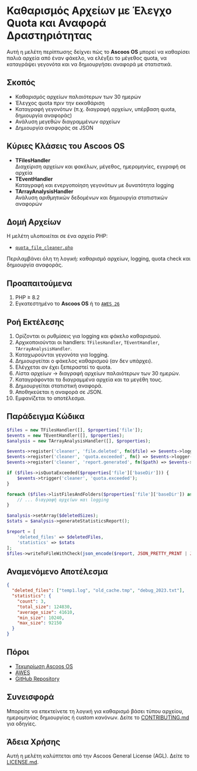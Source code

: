 # Καθαρισμός Αρχείων με Έλεγχο Quota και Αναφορά Δραστηριότητας

Αυτή η μελέτη περίπτωσης δείχνει πώς το **Ascoos OS** μπορεί να καθαρίσει παλιά αρχεία από έναν φάκελο, να ελέγξει το μέγεθος quota, να καταγράψει γεγονότα και να δημιουργήσει αναφορά με στατιστικά.

## Σκοπός
- Καθαρισμός αρχείων παλαιότερων των 30 ημερών
- Έλεγχος quota πριν την εκκαθάριση
- Καταγραφή γεγονότων (π.χ. διαγραφή αρχείων, υπέρβαση quota, δημιουργία αναφοράς)
- Ανάλυση μεγεθών διαγραμμένων αρχείων
- Δημιουργία αναφοράς σε JSON

## Κύριες Κλάσεις του Ascoos OS
- **TFilesHandler**  
  Διαχείριση αρχείων και φακέλων, μέγεθος, ημερομηνίες, εγγραφή σε αρχεία  
- **TEventHandler**  
  Καταγραφή και ενεργοποίηση γεγονότων με δυνατότητα logging  
- **TArrayAnalysisHandler**  
  Ανάλυση αριθμητικών δεδομένων και δημιουργία στατιστικών αναφορών  

## Δομή Αρχείων
Η μελέτη υλοποιείται σε ένα αρχείο PHP:
- [`quota_file_cleaner.php`](quota_file_cleaner.php)

Περιλαμβάνει όλη τη λογική: καθαρισμό αρχείων, logging, quota check και δημιουργία αναφοράς.

## Προαπαιτούμενα
1. PHP ≥ 8.2  
2. Εγκατεστημένο το **Ascoos OS** ή το [`AWES 26`](https://awes.ascoos.com)

## Ροή Εκτέλεσης
1. Ορίζονται οι ρυθμίσεις για logging και φάκελο καθαρισμού.
2. Αρχικοποιούνται οι handlers: `TFilesHandler`, `TEventHandler`, `TArrayAnalysisHandler`.
3. Καταχωρούνται γεγονότα για logging.
4. Δημιουργείται ο φάκελος καθαρισμού (αν δεν υπάρχει).
5. Ελέγχεται αν έχει ξεπεραστεί το quota.
6. Λίστα αρχείων → διαγραφή αρχείων παλαιότερων των 30 ημερών.
7. Καταγράφονται τα διαγραμμένα αρχεία και τα μεγέθη τους.
8. Δημιουργείται στατιστική αναφορά.
9. Αποθηκεύεται η αναφορά σε JSON.
10. Εμφανίζεται το αποτέλεσμα.

## Παράδειγμα Κώδικα
```php
$files = new TFilesHandler([], $properties['file']);
$events = new TEventHandler([], $properties);
$analysis = new TArrayAnalysisHandler([], $properties);

$events->register('cleaner', 'file.deleted', fn($file) => $events->logger->log("Deleted file: $file"));
$events->register('cleaner', 'quota.exceeded', fn() => $events->logger->log("Quota exceeded before cleanup"));
$events->register('cleaner', 'report.generated', fn($path) => $events->logger->log("Report saved: $path"));

if ($files->isQuotaExceeded($properties['file']['baseDir'])) {
    $events->trigger('cleaner', 'quota.exceeded');
}

foreach ($files->listFilesAndFolders($properties['file']['baseDir']) as $file) {
    // ... διαγραφή αρχείων και logging
}

$analysis->setArray($deletedSizes);
$stats = $analysis->generateStatisticsReport();

$report = [
    'deleted_files' => $deletedFiles,
    'statistics' => $stats
];
$files->writeToFileWithCheck(json_encode($report, JSON_PRETTY_PRINT | JSON_UNESCAPED_UNICODE), $reportPath);
```

## Αναμενόμενο Αποτέλεσμα
```json
{
  "deleted_files": ["temp1.log", "old_cache.tmp", "debug_2023.txt"],
  "statistics": {
    "count": 3,
    "total_size": 124830,
    "average_size": 41610,
    "min_size": 10240,
    "max_size": 92150
  }
}
```

## Πόροι
- [Τεκμηρίωση Ascoos OS](/docs/)  
- [AWES](https://awes.ascoos.com)  
- [GitHub Repository](https://github.com/ascoos/os)

## Συνεισφορά
Μπορείτε να επεκτείνετε τη λογική για καθαρισμό βάσει τύπου αρχείου, ημερομηνίας δημιουργίας ή custom κανόνων. Δείτε το [CONTRIBUTING.md](/CONTRIBUTING.md) για οδηγίες.

## Άδεια Χρήσης
Αυτή η μελέτη καλύπτεται από την Ascoos General License (AGL). Δείτε το [LICENSE.md](/LICENSE.md).
